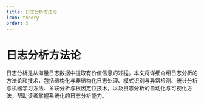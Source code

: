 ```yaml
---
title: 日志分析方法论
icon: theory
order: 3
---
```


# 日志分析方法论

日志分析是从海量日志数据中提取有价值信息的过程。本文将详细介绍日志分析的方法论和技术，包括结构化与非结构化日志处理、模式识别与异常检测、统计分析与机器学习方法、关联分析与根因定位技术，以及日志分析的自动化与可视化方法，帮助读者掌握系统化的日志分析能力。
